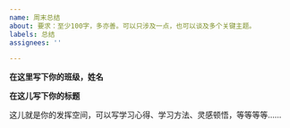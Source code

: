 ```yaml
---
name: 周末总结
about: 要求：至少100字，多亦善。可以只涉及一点，也可以谈及多个关键主题。
labels: 总结
assignees: ''

---
```


**在这里写下你的班级，姓名**

**在这儿写下你的标题**

这儿就是你的发挥空间，可以写学习心得、学习方法、灵感顿悟，等等等等……
